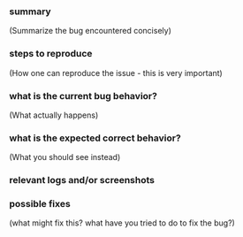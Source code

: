 ### summary

(Summarize the bug encountered concisely)

### steps to reproduce

(How one can reproduce the issue - this is very important)

### what is the current bug behavior?

(What actually happens)

### what is the expected correct behavior?

(What you should see instead)

### relevant logs and/or screenshots

### possible fixes

(what might fix this? what have you tried to do to fix the bug?)
